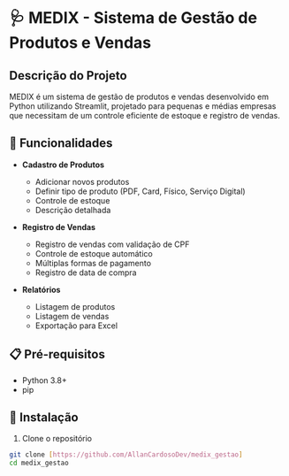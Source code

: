 # 🩺 MEDIX - Sistema de Gestão de Produtos e Vendas

## Descrição do Projeto

MEDIX é um sistema de gestão de produtos e vendas desenvolvido em Python utilizando Streamlit, projetado para pequenas e médias empresas que necessitam de um controle eficiente de estoque e registro de vendas.

## 🚀 Funcionalidades

- **Cadastro de Produtos**

  - Adicionar novos produtos
  - Definir tipo de produto (PDF, Card, Físico, Serviço Digital)
  - Controle de estoque
  - Descrição detalhada

- **Registro de Vendas**

  - Registro de vendas com validação de CPF
  - Controle de estoque automático
  - Múltiplas formas de pagamento
  - Registro de data de compra

- **Relatórios**
  - Listagem de produtos
  - Listagem de vendas
  - Exportação para Excel

## 📋 Pré-requisitos

- Python 3.8+
- pip

## 🔧 Instalação

1. Clone o repositório

```bash
git clone [https://github.com/AllanCardosoDev/medix_gestao]
cd medix_gestao
```
